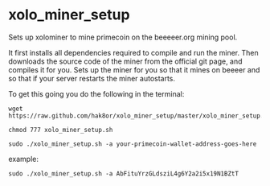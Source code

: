 xolo_miner_setup
================

Sets up xolominer to mine primecoin on the beeeeer.org mining pool.

It first installs all dependencies required to compile and run the miner. Then downloads the source code of the miner from the official git page, and compiles it for you. Sets up the miner for you so that it mines on beeeer and so that if your server restarts the miner autostarts.

To get this going you do the following in the terminal:
```
wget https://raw.github.com/hak8or/xolo_miner_setup/master/xolo_miner_setup.sh

chmod 777 xolo_miner_setup.sh

sudo ./xolo_miner_setup.sh -a your-primecoin-wallet-address-goes-here
```

example: 
```
sudo ./xolo_miner_setup.sh -a AbFituYrzGLdsziL4g6Y2a2i5x19N1BZtT
```